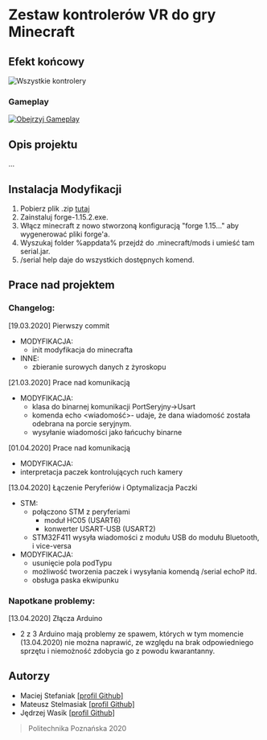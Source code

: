 # Zestaw kontrolerów VR do gry Minecraft

## Efekt końcowy
 <img src="zdjecie jeden" alt="Wszystkie kontrolery">
 
### Gameplay
 [![Obejrzyj Gameplay](https://i.imgur.com/vKb2F1B.png)](https://youtu.be/vt5fpE0bzSY)

## Opis projektu
...

## Instalacja Modyfikacji
1. Pobierz plik .zip [tutaj](/modInstallationPackage.zip)
2. Zainstaluj forge-1.15.2.exe.
3. Włącz minecraft z nowo stworzoną konfiguracją "forge 1.15..." aby wygenerować pliki forge'a.
4. Wyszukaj folder %appdata% przejdź do .minecraft/mods i umieść tam serial<wersja>.jar.
5. /serial help daje do wszystkich dostępnych komend.

## Prace nad projektem
### Changelog:
[19.03.2020] Pierwszy commit 
- MODYFIKACJA:
  - init modyfikacja do minecrafta
- INNE:
  - zbieranie surowych danych z żyroskopu
 
[21.03.2020] Prace nad komunikacją
- MODYFIKACJA:
  - klasa do binarnej komunikacji PortSeryjny->Usart
  - komenda echo <wiadomość>- udaje, że dana wiadomość została odebrana na porcie seryjnym.
  - wysyłanie wiadomości jako łańcuchy binarne
 
[01.04.2020] Prace nad komunikacją
 - MODYFIKACJA:
  - interpretacja paczek kontrolujących ruch kamery
  
[13.04.2020] Łączenie Peryferiów i Optymalizacja Paczki
 - STM:
   - połączono STM z peryferiami
     - moduł HC05  (USART6)
     - konwerter USART-USB (USART2)
   - STM32F411 wysyła wiadomości z modułu USB do modułu Bluetooth, i vice-versa
 - MODYFIKACJA:
   - usunięcie pola podTypu
   - możliwość tworzenia paczek i wysyłania komendą /serial echoP <typPaczki> <typRozkazu> <arg1> <arg2> itd.
   - obsługa paska ekwipunku

### Napotkane problemy:
[13.04.2020] Złącza Arduino
- 2 z 3 Arduino mają problemy ze spawem, których w tym momencie (13.04.2020) nie można naprawić, ze względu na brak odpowiedniego sprzętu i niemożność zdobycia go z powodu kwarantanny.

## Autorzy
- Maciej Stefaniak <a href="https://github.com/madragonse">[profil Github]</a>
- Mateusz Stelmasiak <a href="https://github.com/mateusz-stelmasiak">[profil Github]</a>
- Jędrzej Wasik <a href="https://github.com/Jwasik">[profil Github]</a>

>Politechnika Poznańska 2020

